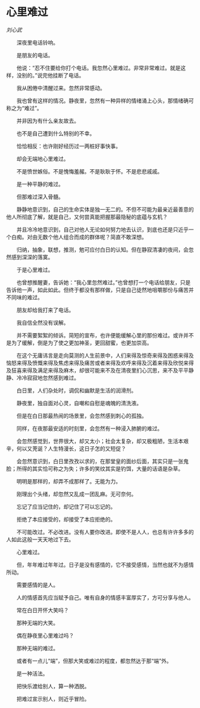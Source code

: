 # 心里难过

*刘心武*

　　深夜里电话铃响。

　　是朋友的电话。

　　他说：“忍不住要给你打个电话。我忽然心里难过。非常非常难过。就是这样，没别的。”说完他挂断了电话。

　　我从困倦中清醒过来。忽然非常感动。

　　我也曾有这样的情况。静夜里，忽然有一种异样的情绪涌上心头，那情绪确可称之为“难过”。

　　并非因为有什么亲友故去。

　　也不是自己遭到什么特别的不幸。

　　恰恰相反：也许刚好经历过一两桩好事快事。

　　却会无端地心里难过。

　　不是愤世嫉俗。不是愧悔羞赧。不是耿耿于怀。不是悲悲戚戚。

　　是一种平静的难过。

　　但那难过深入骨髓。

　　静静地意识到，自己的生命实体是独一无二的。不但不可能为最亲近最善意的他人所彻底了解，就是自己，又何尝真能把握那最隐秘的底蕴与玄机？

　　并且冷冷地意识到，自己对他人无论如何努力地去认识，到底也还是只近乎一个白痴。对由无数个他人组合而成的群体呢？简直不敢深想。

　　归纳，抽象，联想，推测，勉可应付白日的认知。但在静寂清凄的夜间，会忽然感到深深的落寞。

　　于是心里难过。

　　也曾想推醒妻，告诉她：“我心里忽然难过。”也曾想打一个电话给朋友，只是告诉他一声，如此如此。但终于都没有那样做，只是自己徒然地咀嚼那份与痛苦并不同味的难过。

　　朋友却给我打来了电话。

　　我自信全然没有误解。

　　并不需要絮絮的倾诉。简短的宣布，也许便能缓解心里的那份难过。或许并不是为了缓解，倒是为了使之更加神圣，更回甜蜜，也更加崇高。

　　在这个无庸讳言是走向莫测的人生前景中，人们来得及惊奇来得及困惑来得及恼怒来得及愤慨来得及焦虑来得及痛苦或者来得及欢呼来得及沉着来得及欣悦来得及狂喜来得及满足来得及麻木，却很可能来不及在清夜里扪心沉思，来不及平平静静、冷冷寂寂地忽然感到难过。

　　白日里，人们杂处时，调侃和幽默是生活的润滑剂。

　　静夜里，独自面对心灵，自嘲和自慰是魂魄的清洗液。

　　但是在白日那最热闹的场景里，会忽然感到刺心的孤独。

　　同样，在夜那最安适的时刻里，会忽然有一种浸入肺腑的难过。

　　会忽然感觉到，世界很大，却又太小；社会太复杂，却又极粗陋，生活本艰辛，何以又茺诞？人生特漫长，这日子怎的又短促？

　　会忽然意识到，白日里孜孜以求的，在那堂皇的面纱后面，其实只是一张鬼脸；所得的其实恰可称之为失；许多的笑纹其实是钓饵，大量的话语是杂草。

　　明明是那样的，却弄不成那样了。无能为力。

　　刚理出个头绪，却忽然又乱成一团乱麻。无可奈何。

　　忘记了应当记住的，却记住了可以忘记的。

　　拒绝了本应接受的，却接受了本应拒绝的。

　　不可能改过。不必改进。没有人要你改进。即使不是人人，也总有许许多多的人如此这般一天天地过下去。

　　心里难过。

　　但，年年难过年年过。日子是没有感情的，它不接受感情，当然也就不为感情所动。

　　需要感情的是人。

　　人的情感首先应当赋予自己。唯有自身的情感丰富厚实了，方可分享与他人。

　　常在白日开怀大笑吗？

　　那种无端的大笑。

　　偶在静夜里心里难过吗？

　　那种无端的难过。

　　或者有一点儿“端”，但那大笑或难过的程度，都忽然达于那“端”外。

　　是一种活法。

　　把快乐渡给别人，算一种洒脱。

　　把难过宣示别人，则近乎冒险。